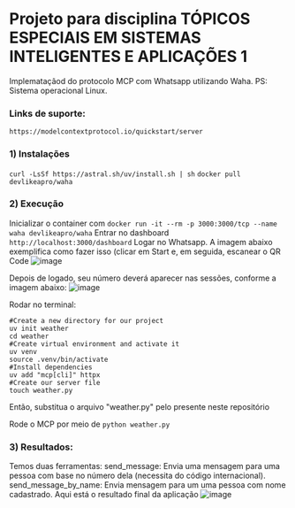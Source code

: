 # Projeto para disciplina TÓPICOS ESPECIAIS EM SISTEMAS INTELIGENTES E APLICAÇÕES 1

Implemataçãod do protocolo MCP com Whatsapp utilizando Waha. PS: Sistema operacional Linux.

### Links de suporte:
```https://modelcontextprotocol.io/quickstart/server```

### 1) Instalações
```curl -LsSf https://astral.sh/uv/install.sh | sh```
```docker pull devlikeapro/waha```

### 2) Execução
Inicializar o container com ```docker run -it --rm -p 3000:3000/tcp --name waha devlikeapro/waha```
Entrar no dashboard ```http://localhost:3000/dashboard```
Logar no Whatsapp. A imagem abaixo exemplifica como fazer isso (clicar em Start e, em seguida, escanear o QR Code
![image](https://github.com/user-attachments/assets/b4d1d1b1-6f08-43e6-8631-3ac95091e1fe)


Depois de logado, seu número deverá aparecer nas sessões, conforme a imagem abaixo:
![image](https://github.com/user-attachments/assets/ef673345-2543-4573-aadc-6f895784e0ee)


Rodar no terminal:
```
#Create a new directory for our project
uv init weather
cd weather
#Create virtual environment and activate it
uv venv
source .venv/bin/activate
#Install dependencies
uv add "mcp[cli]" httpx
#Create our server file
touch weather.py
```

Então, substitua o arquivo "weather.py" pelo presente neste repositório

Rode o MCP por meio de ```python weather.py```

### 3) Resultados:
Temos duas ferramentas: 
send_message: Envia uma mensagem para uma pessoa com base no número dela (necessita do código internacional).
send_message_by_name: Envia mensagem para um uma pessoa com nome cadastrado.
Aqui está o resultado final da aplicação
![image](https://github.com/user-attachments/assets/453bafe2-2492-47f8-baf4-936032f02a45)
